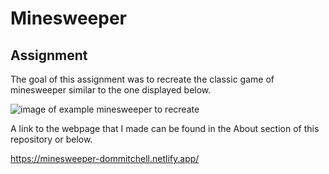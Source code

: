 # Minesweeper

## Assignment

The goal of this assignment was to recreate the classic game of minesweeper similar to the one displayed below.

![image of example minesweeper to recreate](https://github.com/suncoast-devs/handbook/raw/master/assignments/assets/bomb-sniffer.gif)

A link to the webpage that I made can be found in the About section of this repository or below.

https://minesweeper-dommitchell.netlify.app/
